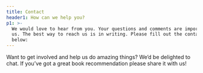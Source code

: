 ```yaml
---
title: Contact
header1: How can we help you?
p1: >-
  We would love to hear from you. Your questions and comments are important to
  us. The best way to reach us is in writing. Please fill out the contact form
  below:
---
```

Want to get involved and help us do amazing things? We’d be delighted to chat. If you’ve got a great book recommendation please share it with us!
